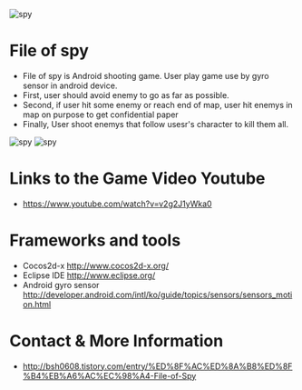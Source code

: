  ![spy](http://cfile10.uf.tistory.com/image/25277B39567CD8152D1653)
 
  # File of spy  
 
   * File of spy is Android shooting game. User play game use by gyro sensor in android device.
   * First, user should avoid enemy to go as far as possible.
   * Second, if user hit some enemy or reach end  of map, user hit enemys in map on purpose to get confidential paper
   * Finally, User shoot enemys that follow usesr's character to kill them all.
 
  ![spy](http://cfile8.uf.tistory.com/image/2242894C567BF4BE21C3F0)
  ![spy](http://cfile27.uf.tistory.com/image/263D744C567BF4C126D3B4)

  # Links to the Game Video Youtube
 
   * https://www.youtube.com/watch?v=v2g2J1yWka0
 
  # Frameworks and tools
 
   * Cocos2d-x http://www.cocos2d-x.org/
   * Eclipse IDE http://www.eclipse.org/
   * Android gyro sensor http://developer.android.com/intl/ko/guide/topics/sensors/sensors_motion.html
 
  # Contact & More Information
   * http://bsh0608.tistory.com/entry/%ED%8F%AC%ED%8A%B8%ED%8F%B4%EB%A6%AC%EC%98%A4-File-of-Spy
